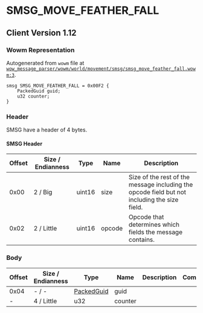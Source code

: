 # SMSG_MOVE_FEATHER_FALL

## Client Version 1.12

### Wowm Representation

Autogenerated from `wowm` file at [`wow_message_parser/wowm/world/movement/smsg/smsg_move_feather_fall.wowm:3`](https://github.com/gtker/wow_messages/tree/main/wow_message_parser/wowm/world/movement/smsg/smsg_move_feather_fall.wowm#L3).
```rust,ignore
smsg SMSG_MOVE_FEATHER_FALL = 0x00F2 {
    PackedGuid guid;
    u32 counter;
}
```
### Header

SMSG have a header of 4 bytes.

#### SMSG Header

| Offset | Size / Endianness | Type   | Name   | Description |
| ------ | ----------------- | ------ | ------ | ----------- |
| 0x00   | 2 / Big           | uint16 | size   | Size of the rest of the message including the opcode field but not including the size field.|
| 0x02   | 2 / Little        | uint16 | opcode | Opcode that determines which fields the message contains.|

### Body

| Offset | Size / Endianness | Type | Name | Description | Comment |
| ------ | ----------------- | ---- | ---- | ----------- | ------- |
| 0x04 | - / - | [PackedGuid](../spec/packed-guid.md) | guid |  |  |
| - | 4 / Little | u32 | counter |  |  |

